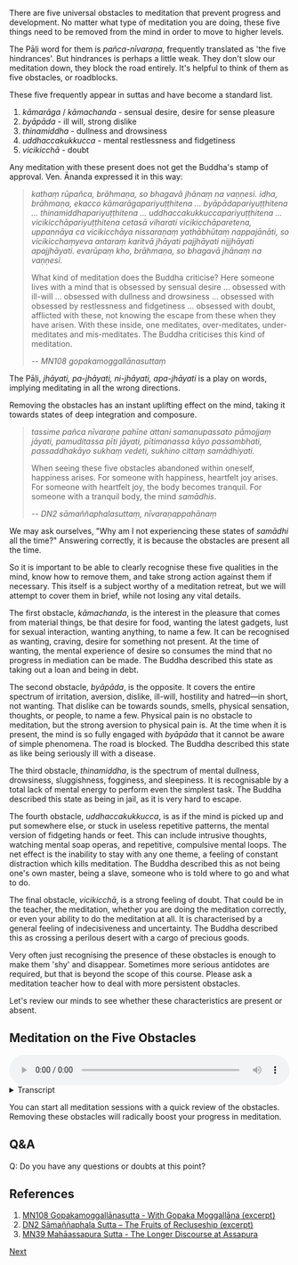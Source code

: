 There are five universal obstacles to meditation that prevent progress and development. No matter what type of meditation you are doing, these five things need to be removed from the mind in order to move to higher levels.

The Pāḷi word for them is *pañca-nīvaraṇa*, frequently translated as 'the five hindrances'. But hindrances is perhaps a little weak. They don't slow our meditation down, they block the road entirely. It's helpful to think of them as five obstacles, or roadblocks.

These five frequently appear in suttas and have become a standard list.

1. *kāmarāga* / *kāmachanda* - sensual desire, desire for sense pleasure
2. *byāpāda* - ill will, strong dislike
3. *thinamiddha* - dullness and drowsiness
4. *uddhaccakukkucca* - mental restlessness and fidgetiness
5. *vicikicchā* - doubt

Any meditation with these present does not get the Buddha's stamp of approval. Ven. Ānanda expressed it in this way:

> *kathaṃ rūpañca, brāhmaṇa, so bhagavā jhānaṃ na vaṇṇesi. idha, brāhmaṇa, ekacco kāmarāgapariyuṭṭhitena ... byāpādapariyuṭṭhitena ... thinamiddhapariyuṭṭhitena ... uddhaccakukkuccapariyuṭṭhitena ... vicikicchāpariyuṭṭhitena cetasā viharati vicikicchāparetena, uppannāya ca vicikicchāya nissaraṇaṃ yathābhūtaṃ nappajānāti, so vicikicchaṃyeva antaraṃ karitvā jhāyati pajjhāyati nijjhāyati apajjhāyati. evarūpaṃ kho, brāhmaṇa, so bhagavā jhānaṃ na vaṇṇesi.*
> 
> What kind of meditation does the Buddha criticise? Here someone lives with a mind that is obsessed by sensual desire ... obsessed with ill-will ... obsessed with dullness and drowsiness ... obsessed with obsessed by restlessness and fidgetiness ... obsessed with doubt, afflicted with these, not knowing the escape from these when they have arisen. With these inside, one meditates, over-meditates, under-meditates and mis-meditates. The Buddha criticises this kind of meditation.
> 
> -- *MN108 gopakamoggallānasuttaṃ*

The Pāḷi, *jhāyati, pa-jhāyati, ni-jhāyati, apa-jhāyati* is a play on words, implying meditating in all the wrong directions.

Removing the obstacles has an instant uplifting effect on the mind, taking it towards states of deep integration and composure.

> *tassime pañca nīvaraṇe pahīne attani samanupassato pāmojjaṃ jāyati, pamuditassa pīti jāyati, pītimanassa kāyo passambhati, passaddhakāyo sukhaṃ vedeti, sukhino cittaṃ samādhiyati.*
> 
> When seeing these five obstacles abandoned within oneself, happiness arises. For someone with happiness, heartfelt joy arises. For someone with heartfelt joy, the body becomes tranquil. For someone with a tranquil body, the mind *samādhis*.
> 
> -- *DN2 sāmaññaphalasuttaṃ, nīvaraṇappahānaṃ* 

We may ask ourselves, "Why am I not experiencing these states of *samādhi* all the time?" Answering correctly, it is because the obstacles are present all the time.

So it is important to be able to clearly recognise these five qualities in the mind, know how to remove them, and take strong action against them if necessary. This itself is a subject worthy of a meditation retreat, but we will attempt to cover them in brief, while not losing any vital details.

The first obstacle, *kāmachanda*, is the interest in the pleasure that comes from material things, be that desire for food, wanting the latest gadgets, lust for sexual interaction, wanting anything, to name a few. It can be recognised as wanting, craving, desire for something not present. At the time of wanting, the mental experience of desire so consumes the mind that no progress in mediation can be made. The Buddha described this state as taking out a loan and being in debt.

The second obstacle, *byāpāda*, is the opposite. It covers the entire spectrum of irritation, aversion, dislike, ill-will, hostility and hatred—in short, not wanting. That dislike can be towards sounds, smells, physical sensation, thoughts, or people, to name a few. Physical pain is no obstacle to meditation, but the strong aversion to physical pain is. At the time when it is present, the mind is so fully engaged with *byāpāda* that it cannot be aware of simple phenomena. The road is blocked. The Buddha described this state as like being seriously ill with a disease.

The third obstacle, *thinamiddha*, is the spectrum of mental dullness, drowsiness, sluggishness, fogginess, and sleepiness. It is recognisable by a total lack of mental energy to perform even the simplest task. The Buddha described this state as being in jail, as it is very hard to escape.

The fourth obstacle, *uddhaccakukkucca*, is as if the mind is picked up and put somewhere else, or stuck in useless repetitive patterns, the mental version of fidgeting hands or feet. This can include intrusive thoughts, watching mental soap operas, and repetitive, compulsive mental loops. The net effect is the inability to stay with any one theme, a feeling of constant distraction which kills meditation. The Buddha described this as not being one's own master, being a slave, someone who is told where to go and what to do.

The final obstacle, *vicikicchā*, is a strong feeling of doubt. That could be in the teacher, the meditation, whether you are doing the meditation correctly, or even your ability to do the meditation at all. It is characterised by a general feeling of indecisiveness and uncertainty. The Buddha described this as crossing a perilous desert with a cargo of precious goods.

Very often just recognising the presence of these obstacles is enough to make them 'shy' and disappear. Sometimes more serious antidotes are required, but that is beyond the scope of this course. Please ask a meditation teacher how to deal with more persistent obstacles.

Let's review our minds to see whether these characteristics are present or absent.

## Meditation on the Five Obstacles


<audio controls style="width: 100%; max-width: 600px;">
    <source src="assets/audio/11. Five Obstacles.mp3" type="audio/mpeg">
</audio>



<details>
<summary>Transcript</summary>
 
Let's take a look at the five obstacles within the mind.

Is there any sensual desire in your mind right now?

What are its recognisable characteristics?

It is recognisable as: wanting, desire, craving, very often accompanied by an image in the mind of the object that you desire.

Notice what the mind is like when these characteristics are present.

Very often, just recognising the obstacle is enough to remove it.

Notice what the mind is like when there is no sensual desire.

What does it feel like when it is absent?

The mere absence of sensual desire provides a measure of happiness.

---
Is there any ill-will in your mind right now?

What are its recognisable characteristics?

It is recognisable as: not wanting, irritation, aversion, resistance, disliking, arguing, hatred.

Notice what the mind is like when these characteristics are present.

Very often, just recognising the obstacle is enough to remove it.

Notice what the mind is like when there is no ill-will.

What does it feel like when it is absent?

The mere absence of ill-will provides a measure of happiness.

---
Is there any dullness and drowsiness in your mind right now?

What are its recognisable characteristics?

It is recognisable as: The total lack of mental energy and flexibility, dullness, lethargy, fogginess, murkiness, literally stiffness, inflexibility. If you put the mind somewhere it just slides off, it has no staying power. There is the complete inability to stay with a theme of reflection because of sluggishness.

Notice what the mind is like when these characteristics are present.

Very often, just recognising the obstacle is enough to remove it.

Notice what the mind is like when there is no dullness and drowsiness.

What does it feel like when it is absent?

The mere absence of dullness and drowsiness provides a measure of happiness.

---
Is there any restlessness and fidgeting in your mind right now?

What are its recognisable characteristics?

It is recognisable as: jumping from thought to thought, or looping over some repetitive thought. There is the complete inability to stay with a theme of reflection because of over-activity in the mind.

Notice what the mind is like when these characteristics are present.

Very often, just recognising the obstacle is enough to remove it.

Notice what the mind is like when there is no restlessness and fidgeting.

What does it feel like when it is absent?

The mere absence of restlessness and fidgeting provides a measure of happiness.

---
Is there any doubt in your mind right now?

What are its recognisable characteristics?

It is recognisable as: uncertainty, confusion, not knowing what's happening, not knowing what to do next, being uncertain about the teacher, being uncertain about the teaching, being uncertain about the meditation itself, being uncertain about how to practice the meditation, being uncertain about the results of the meditation, being uncertain about your ability to achieve those results.

Notice what the mind is like when these characteristics are present.

Very often, just recognising the obstacle is enough to remove it.

Notice what the mind is like when there is no doubt.

What does it feel like when it is absent?

The mere absence of doubt provides a measure of happiness.

--- 
Get to know these five obstacles really well. 

1. Sensual desire
2. Ill-will
3. Dullness and drowsiness
4. Restlessness and fidgeting
5. Doubt

Learn to recognise when they are present. 

Learn to recognise when they are absent. 

Enjoy a mind that is free from these obstacles. 

Your progress in meditation depends on it.   


</details>


You can start all meditation sessions with a quick review of the obstacles. Removing these obstacles will radically boost your progress in meditation.

## Q&A

Q: Do you have any questions or doubts at this point?

## References
1. <a href="7.1.%20References.html#mn108-gopakamoggallanasutta-with-gopaka-moggallana-excerpt">MN108 Gopakamoggallānasutta - With Gopaka Moggallāna (excerpt)</a>
2. <a href="7.1.%20References.html#dn2-samannaphala-sutta-the-fruits-of-recluseship-excerpt">DN2 Sāmaññaphala Sutta – The Fruits of Recluseship (excerpt)</a>
3. <a href="7.1.%20References.html#mn39-mahaassapura-sutta-the-longer-discourse-at-assapura">MN39 Mahāassapura Sutta - The Longer Discourse at Assapura</a>


<a href="3.3. Samatha Vipassanā.html">Next</a>

